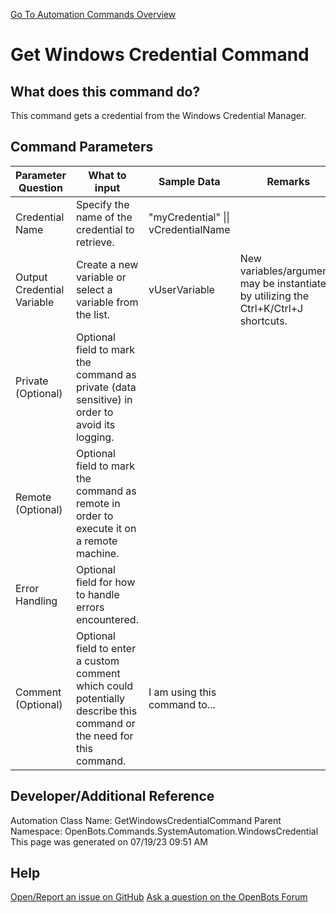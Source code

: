 <!--TITLE: Get Windows Credential Command -->
<!-- SUBTITLE: a command in the System Automation Commands\Windows Credential group. -->
[Go To Automation Commands Overview](/automation-commands)


# Get Windows Credential Command


## What does this command do?
This command gets a credential from the Windows Credential Manager.


## Command Parameters
| Parameter Question   	| What to input  	|  Sample Data 	| Remarks  	|
| ---                    | ---               | ---           | ---       |
|Credential Name|Specify the name of the credential to retrieve.|"myCredential" \|\| vCredentialName||
|Output Credential Variable|Create a new variable or select a variable from the list.|vUserVariable|New variables/arguments may be instantiated by utilizing the Ctrl+K/Ctrl+J shortcuts.|
|Private (Optional)|Optional field to mark the command as private (data sensitive) in order to avoid its logging.|||
|Remote (Optional)|Optional field to mark the command as remote in order to execute it on a remote machine.|||
|Error Handling|Optional field for how to handle errors encountered.|||
|Comment (Optional)|Optional field to enter a custom comment which could potentially describe this command or the need for this command.|I am using this command to...||


## Developer/Additional Reference
Automation Class Name: GetWindowsCredentialCommand
Parent Namespace: OpenBots.Commands.SystemAutomation.WindowsCredential
This page was generated on 07/19/23 09:51 AM


## Help
[Open/Report an issue on GitHub](https://github.com/OpenBotsAI/OpenBots.Studio/issues/new)
[Ask a question on the OpenBots Forum](https://openbots.ai/forums/)
